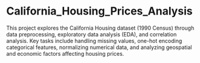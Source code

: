 # California_Housing_Prices_Analysis
This project explores the California Housing dataset (1990 Census) through data preprocessing, exploratory data analysis (EDA), and correlation analysis. Key tasks include handling missing values, one-hot encoding categorical features, normalizing numerical data, and analyzing geospatial and economic factors affecting housing prices.
